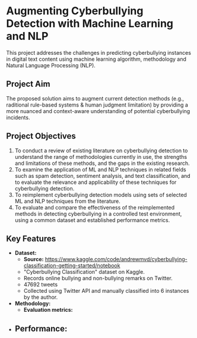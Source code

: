 # Augmenting Cyberbullying Detection with Machine Learning and NLP
This project addresses the challenges in predicting cyberbullying instances in digital text content using machine learning algorithm, methodology and Natural Language Processing (NLP).

## Project Aim
The proposed solution aims to augment current detection methods (e.g., raditional rule-based systems & human judgment limitation) by providing a more nuanced and context-aware understanding of potential cyberbullying incidents.

## Project Objectives
1. To conduct a review of existing literature on cyberbullying detection to understand the range of methodologies currently in use, the strengths and limitations of these methods, and the gaps in the existing research.
2. To examine the application of ML and NLP techniques in related fields such as spam detection, sentiment analysis, and text classification, and to evaluate the relevance and applicability of these techniques for cyberbullying detection.
3. To reimplement cyberbullying detection models using sets of selected ML and NLP techniques 
from the literature. 
4. To evaluate and compare the effectiveness of the reimplemented methods in detecting cyberbullying in a controlled test environment, using a common dataset and established performance metrics.

## Key Features
- **Dataset:**
  - **Source:** https://www.kaggle.com/code/andrewmvd/cyberbullying-classification-getting-started/notebook
  - "Cyberbullying Classification" dataset on Kaggle.
  - Records online bullying and non-bullying remarks on Twitter.
  - 47692 tweets
  - Collected using Twitter API and manually classified into 6 instances by the author.
- **Methodology:**
  - **Evaluation metrics:** 
- **Performance:**
  - 
